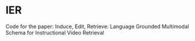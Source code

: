 # IER
Code for the paper: Induce, Edit, Retrieve: Language Grounded Multimodal Schema for Instructional Video Retrieval
